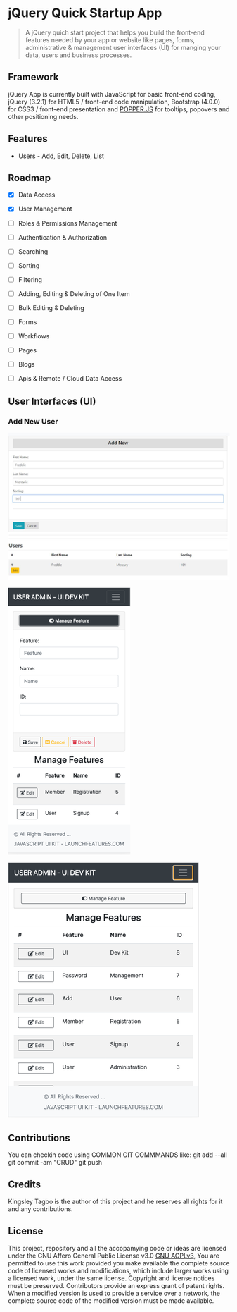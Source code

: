 # jQuery Quick Startup App
> A jQuery quich start project that helps you build the front-end features needed by your app or website like pages, forms, administrative & management user interfaces (UI) for manging your data, users and business processes.

## Framework
jQuery App is currently built with JavaScript for basic front-end coding, jQuery (3.2.1) for HTML5 / front-end code manipulation, Bootstrap (4.0.0) for CSS3 / front-end presentation and [POPPER.JS](https://popper.js.org/) for tooltips, popovers and other positioning needs.


## Features
- Users - Add, Edit, Delete, List

## Roadmap
- [x] Data Access  
- [x] User Management
- [ ] Roles & Permissions Management
- [ ] Authentication & Authorization
- [ ] Searching
- [ ] Sorting
- [ ] Filtering
- [ ] Adding, Editing & Deleting of One Item
- [ ] Bulk Editing & Deleting
- [ ] Forms
- [ ] Workflows
- [ ] Pages
- [ ] Blogs
- [ ] Apis & Remote / Cloud Data Access


## User Interfaces (UI)

### Add New User
![Alt text](Content/images/screenshots/users-add-new.JPG?raw=true "Add New user")

![Alt text](Content/images/screenshots/iphone-xl-manage-features.png?raw=true "Manage Features - IPhone")

![Alt text](Content/images/screenshots/ipad-pro-manage-featuers.png?raw=true "Manage Features - IPad Pro")


## Contributions
You can checkin code using COMMON GIT COMMMANDS like: git add --all git commit -am "CRUD" git push


## Credits
Kingsley Tagbo is the author of this project and he reserves all rights for it and any contributions.

## License
This project, repository and all the accopamying code or ideas are licensed under the GNU Affero General Public License v3.0 [GNU AGPLv3](https://choosealicense.com/licenses/agpl-3.0/),
You are permitted to use this work provided you make available the complete source code of licensed works and modifications, which include larger works using a licensed work, under the same license. Copyright and license notices must be preserved. Contributors provide an express grant of patent rights. When a modified version is used to provide a service over a network, the complete source code of the modified version must be made available.